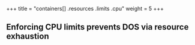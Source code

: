 +++
title = "containers[] .resources .limits .cpu"
weight = 5
+++

## Enforcing CPU limits prevents DOS via resource exhaustion

